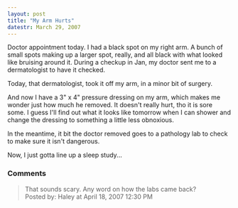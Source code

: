 ```yaml
---
layout: post
title: "My Arm Hurts"
datestr: March 29, 2007
---
```


Doctor appointment today.  I had a black spot on my right arm.  A bunch of small spots making up a larger spot, really, and all black with what looked like bruising around it.  During a checkup in Jan, my doctor  sent me to a dermatologist to have it checked.

Today, that dermatologist, took it off my arm, in a minor bit of surgery.

And now I have a 3" x 4" pressure dressing on my arm, which makes me wonder just how much he removed.  It doesn't really hurt, tho it is sore some.  I guess I'll find out what it looks like tomorrow when I can shower and change the dressing to something a little less obnoxious.

In the meantime, it bit the doctor removed goes to a pathology lab to check to make sure it isn't dangerous.

Now, I just gotta line up a sleep study...

### Comments

<blockquote>
That sounds scary. Any word on how the labs came back?
<div class="comment-meta">Posted by: Haley at April 18, 2007 12:30 PM</div> </blockquote>

